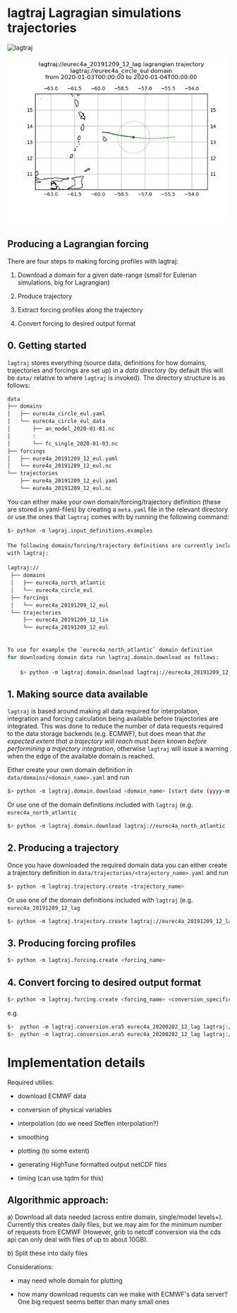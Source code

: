 # lagtraj Lagragian simulations trajectories

![lagtraj](https://github.com/EUREC4A-UK/lagtraj/workflows/lagtraj/badge.svg)

![trajectory example](docs/eurec4a_20191209_12_lag.png)


## Producing a Lagrangian forcing

There are four steps to making forcing profiles with lagtraj:

1. Download a domain for a given date-range (small for Eulerian simulations,
big for Lagrangian)

2. Produce trajectory

3. Extract forcing profiles along the trajectory

4. Convert forcing to desired output format

## 0. Getting started

`lagtraj` stores everything (source data, definitions for how domains,
trajectories and forcings are set up) in a *data directory* (by default this
will be `data/` relative to where `lagtraj` is invoked). The directory
structure is as follows:

```bash
data
├── domains
│   ├── eurec4a_circle_eul.yaml
│   └── eurec4a_circle_eul_data
│       ├── an_model_2020-01-01.nc
│       :
│       └── fc_single_2020-01-03.nc
├── forcings
│   ├── eure4a_20191209_12_eul.yaml
│   └── eure4a_20191209_12_eul.nc
└── trajectories
    ├── eure4a_20191209_12_eul.yaml
    └── eure4a_20191209_12_eul.nc
```

You can either make your own domain/forcing/trajectory definition (these are
stored in yaml-files) by creating a `meta.yaml` file in the relevant directory
or use the ones that `lagtraj` comes with by running the following command:

```bash
$> python -m lagraj.input_definitions.examples

The following domain/forcing/trajectory definitions are currently included
with lagtraj:

lagtraj://
 ├── domains
 │   ├── eurec4a_north_atlantic
 │   └── eurec4a_circle_eul
 ├── forcings
 │   └── eurec4a_20191209_12_eul
 └── trajectories
     ├── eurec4a_20191209_12_lin
     └── eurec4a_20191209_12_eul


To use for example the `eurec4a_north_atlantic` domain definition
for downloading domain data run lagtraj.domain.download as follows:

    $> python -m lagtraj.domain.download lagtraj://eurec4a_20191209_12_eul 2020/01/01 2020/01/08
```

## 1. Making source data available

`lagtraj` is based around making all data required for interpolation,
integration and forcing calculation being available before trajectories are
integrated. This was done to reduce the number of data requests required to the
data storage backends (e.g. ECMWF), but does mean that *the expected extent
that a trajectory will reach must been known before performining a trajectory
integration*, otherwise `lagtraj` will issue a warning when the edge of the
available domain is reached.

Either create your own domain definition in `data/domains/<domain_name>.yaml` and run

```bash
$> python -m lagtraj.domain.download <domain_name> [start date (yyyy-mm-dd)] [end date (yyyy-mm-dd)]
```

Or use one of the domain definitions included with `lagtraj` (e.g.
`eurec4a_north_atlantic`


```bash
$> python -m lagtraj.domain.download lagtraj://eurec4a_north_atlantic [start date (yyyy-mm-dd)] [end date (yyyy-mm-dd)]
```


## 2. Producing a trajectory

Once you have downloaded the required domain data you can either create
a trajectory definition in `data/trajectories/<trajectory_name>.yaml` and run

```bash
$> python -m lagtraj.trajectory.create <trajectory_name>
```

Or use one of the domain definitions included with `lagtraj` (e.g.
`eurec4a_20191209_12_lag`


```bash
$> python -m lagtraj.trajectory.create lagtraj://eurec4a_20191209_12_lag
```

## 3. Producing forcing profiles

```bash
$> python -m lagtraj.forcing.create <forcing_name>
```

## 4. Convert forcing to desired output format

```bash
$> python -m lagtraj.forcing.create <forcing_name> <conversion_specification>
```

e.g.

```bash
$>  python -m lagtraj.conversion.era5 eurec4a_20200202_12_lag lagtraj://eurec4a_hightune
$>  python -m lagtraj.conversion.era5 eurec4a_20200202_12_lag lagtraj://eurec4a_racmo
```

# Implementation details

Required utilies:

- download ECMWF data

- conversion of physical variables

- interpolation (do we need Steffen interpolation?)

- smoothing

- plotting (to some extent)

- generating HighTune formatted output netCDF files

- timing (can use tqdm for this)


## Algorithmic approach:

a) Download all data needed (across entire domain, single/model levels+).
   Currently this creates daily files, but we may aim for the minimum number of
   requests from ECMWF (However, grib to netcdf conversion via the cds api
   can only deal with files of up to about 10GB).

b) Split these into daily files

Considerations:

- may need whole domain for plotting

- how many download requests can we make with ECMWF's data server? One big
  request seems better than many small ones
